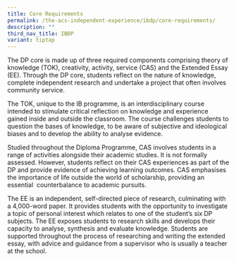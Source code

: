 ```yaml
---
title: Core Requirements
permalink: /the-acs-independent-experience/ibdp/core-requirements/
description: ""
third_nav_title: IBDP
variant: tiptap
---
```

<p>The DP core is made up of three required components comprising theory
of knowledge (TOK), creativity, activity, service (CAS) and the Extended
Essay (EE). Through the DP core, students reflect on the nature of knowledge,
complete independent research and undertake a project that often involves
community service.&nbsp;</p>
<p>The TOK, unique to the IB programme, is an interdisciplinary course intended
to stimulate critical reflection on knowledge and experience gained inside
and outside the classroom. The course challenges students to question the
bases of knowledge, to be aware of subjective and ideological biases and
to develop the ability to analyse evidence.&nbsp;</p>
<p>Studied throughout the Diploma Programme, CAS involves students in a range
of activities alongside their academic studies. It is not formally assessed.
However, students reflect on their CAS experiences as part of the DP and
provide evidence of achieving learning outcomes. CAS emphasises the importance
of life outside the world of scholarship, providing an essential &nbsp;counterbalance
to academic pursuits.&nbsp;</p>
<p>The EE is an independent, self-directed piece of research, culminating
with a 4,000-word paper. It provides students with the opportunity to investigate
a topic of personal interest which relates to one of the student’s six
DP subjects. The EE exposes students to research skills and develops their
capacity to analyse, synthesis and evaluate knowledge. Students are supported
throughout the process of researching and writing the extended essay, with
advice and guidance from a supervisor who is usually a teacher at the school.&nbsp;
&nbsp;</p>
<p>&nbsp;</p>